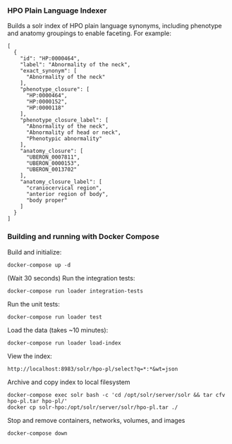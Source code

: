 ### HPO Plain Language Indexer

Builds a solr index of HPO plain language synonyms, including phenotype
and anatomy groupings to enable faceting.  For example:

````
[
  {
    "id": "HP:0000464",
    "label": "Abnormality of the neck",
    "exact_synonym": [
      "Abnormality of the neck"
    ],
    "phenotype_closure": [
      "HP:0000464",
      "HP:0000152",
      "HP:0000118"
    ],
    "phenotype_closure_label": [
      "Abnormality of the neck",
      "Abnormality of head or neck",
      "Phenotypic abnormality"
    ],
    "anatomy_closure": [
      "UBERON_0007811",
      "UBERON_0000153",
      "UBERON_0013702"
    ],
    "anatomy_closure_label": [
      "craniocervical region",
      "anterior region of body",
      "body proper"
    ]
  }
]
````

### Building and running with Docker Compose

Build and initialize:

    docker-compose up -d

(Wait 30 seconds) Run the integration tests:

    docker-compose run loader integration-tests

Run the unit tests:

    docker-compose run loader test

Load the data (takes ~10 minutes):

    docker-compose run loader load-index
    
View the index:

    http://localhost:8983/solr/hpo-pl/select?q=*:*&wt=json

Archive and copy index to local filesystem

    docker-compose exec solr bash -c 'cd /opt/solr/server/solr && tar cfv hpo-pl.tar hpo-pl/'
    docker cp solr-hpo:/opt/solr/server/solr/hpo-pl.tar ./
    
Stop and remove containers, networks, volumes, and images
    
    docker-compose down
